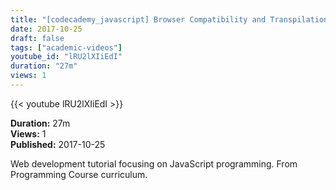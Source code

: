 ```yaml
---
title: "[codecademy_javascript] Browser Compatibility and Transpilation"
date: 2017-10-25
draft: false
tags: ["academic-videos"]
youtube_id: "lRU2lXIiEdI"
duration: "27m"
views: 1
---
```


{{< youtube lRU2lXIiEdI >}}

**Duration:** 27m  
**Views:** 1  
**Published:** 2017-10-25

Web development tutorial focusing on JavaScript programming. From Programming Course curriculum.
